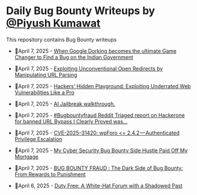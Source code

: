 # Daily Bug Bounty Writeups by [@Piyush Kumawat](https://twitter.com/piyush_supiy) 
This repository contains Bug Bounty writeups

<!-- BLOG-POST-LIST:START -->
 - 💯April 7, 2025 - [When Google Dorking becomes the ultimate Game Changer to Find a Bug on the Indian Government](https://osintteam.blog/when-google-dorking-becomes-the-ultimate-game-changer-to-find-a-bug-on-the-indian-government-f1ec94642c84?source=rss------bug_bounty-5) 

 - 💯April 7, 2025 - [Exploiting Unconventional Open Redirects by Manipulating URL Parsing](https://medium.com/@itamar.yochpaz/exploiting-unconventional-open-redirects-by-manipulating-url-parsing-9e3eee575d31?source=rss------bug_bounty-5) 

 - 💯April 7, 2025 - [Hackers’ Hidden Playground: Exploiting Underrated Web Vulnerabilities Like a Pro](https://infosecwriteups.com/hackers-hidden-playground-exploiting-underrated-web-vulnerabilities-like-a-pro-e62ce0887ee7?source=rss------bug_bounty-5) 

 - 💯April 7, 2025 - [AI Jailbreak walkthrough.](https://medium.com/@anandrishav2228/ai-jailbreak-walkthrough-4be9229a8e53?source=rss------bug_bounty-5) 

 - 💯April 7, 2025 - [#Bugbountyfraud Reddit Triaged report on Hackerone for banned URL Bypass I Clearly Proved was…](https://medium.com/@krivadna_87390/bugbountyfraud-reddit-triaged-report-on-hackerone-for-banned-url-bypass-i-clearly-proved-was-0a0aff79578d?source=rss------bug_bounty-5) 

 - 💯April 7, 2025 - [CVE-2025–31420: wpForo &lt;= 2.4.2 — Authenticated Privilege Escalation](https://revan-ar.medium.com/cve-2025-31420-wpforo-2-4-2-authenticated-privilege-escalation-99b1aa7498b6?source=rss------bug_bounty-5) 

 - 💯April 7, 2025 - [My Cyber Security Bug Bounty Side Hustle Paid Off My Mortgage](https://medium.com/@swaroop.sy/my-cyber-security-bug-bounty-side-hustle-paid-off-my-mortgage-c7b31ad74219?source=rss------bug_bounty-5) 

 - 💯April 7, 2025 - [BUG BOUNTY FRAUD : The Dark Side of Bug Bounty: From Rewards to Punishment](https://medium.com/@krivadna_87390/bug-bounty-fraud-the-dark-side-of-bug-bounty-from-rewards-to-punishment-a2b671ec64b6?source=rss------bug_bounty-5) 

 - 💯April 6, 2025 - [Duty Free: A White-Hat Forum with a Shadowed Past](https://medium.com/@vasekpentester/duty-free-a-white-hat-forum-with-a-shadowed-past-5cc92ca1c3e7?source=rss------bug_bounty-5) 
<!-- BLOG-POST-LIST:END -->
